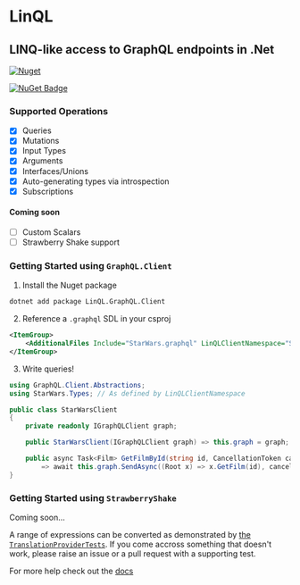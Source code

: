 # LinQL

## LINQ-like access to GraphQL endpoints in .Net

[![Nuget](https://github.com/dibble-james/LinQL/actions/workflows/nuget.yml/badge.svg)](https://github.com/dibble-james/LinQL/actions/workflows/nuget.yml)

[![NuGet Badge](https://buildstats.info/nuget/LinQL)](https://www.nuget.org/packages/LinQL/)

### Supported Operations

-   [x] Queries
-   [x] Mutations
-   [x] Input Types
-   [x] Arguments
-   [x] Interfaces/Unions
-   [x] Auto-generating types via introspection
-   [x] Subscriptions

#### Coming soon

-   [ ] Custom Scalars
-   [ ] Strawberry Shake support

### Getting Started using `GraphQL.Client`

1. Install the Nuget package

```bash
dotnet add package LinQL.GraphQL.Client
```

2. Reference a `.graphql` SDL in your csproj

```xml
<ItemGroup>
    <AdditionalFiles Include="StarWars.graphql" LinQLClientNamespace="StarWars.Types" />
</ItemGroup>
```

3. Write queries!

```csharp
using GraphQL.Client.Abstractions;
using StarWars.Types; // As defined by LinQLClientNamespace

public class StarWarsClient
{
    private readonly IGraphQLClient graph;

    public StarWarsClient(IGraphQLClient graph) => this.graph = graph;

    public async Task<Film> GetFilmById(string id, CancellationToken cancellationToken)
        => await this.graph.SendAsync((Root x) => x.GetFilm(id), cancellationToken);
}
```

### Getting Started using `StrawberryShake`
Coming soon...

A range of expressions can be converted as demonstrated by [the `TranslationProviderTests`](https://github.com/dibble-james/LinQL/blob/interface-support/LinQL.Tests/Translation/TranslationProviderTests.cs). If you come accross something that doesn't work, please raise an issue or a pull request with a supporting test.

For more help check out the [docs](./docs/)
